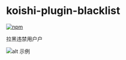 # koishi-plugin-blacklist

[![npm](https://img.shields.io/npm/v/koishi-plugin-blacklist?style=flat-square)](https://www.npmjs.com/package/koishi-plugin-blacklist)

拉黑违禁用户户


![alt 示例](https://raw.githubusercontent.com/initialencounter/mykoishi/master/screenshot/blacklist.png)